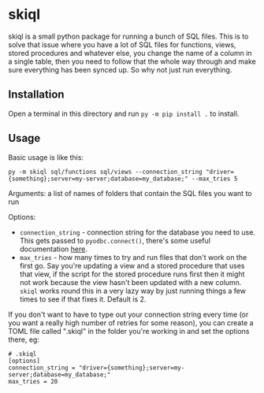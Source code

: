 # skiql

skiql is a small python package for running a bunch of SQL files. This is to solve that issue where you have a lot of SQL files for functions, views, stored procedures and whatever else, you change the name of a column in a single table, then you need to follow that the whole way through and make sure everything has been synced up. So why not just run everything.

## Installation

Open a terminal in this directory and run `py -m pip install .` to install.

## Usage

Basic usage is like this:

```{shell}
py -m skiql sql/functions sql/views --connection_string "driver={something};server=my-server;database=my_database;" --max_tries 5
```

Arguments: a list of names of folders that contain the SQL files you want to run

Options:
* `connection_string` - connection string for the database you need to use. This gets passed to `pyodbc.connect()`, there's some useful documentation [here](https://github.com/mkleehammer/pyodbc/wiki/Connecting-to-SQL-Server-from-Windows).
* `max_tries` - how many times to try and run files that don't work on the first go. Say you're updating a view and a stored procedure that uses that view, if the script for the stored procedure runs first then it might not work because the view hasn't been updated with a new column. `skiql` works round this in a very lazy way by just running things a few times to see if that fixes it. Default is 2.

If you don't want to have to type out your connection string every time (or you want a really high number of retries for some reason), you can create a TOML file called ".skiql" in the folder you're working in and set the options there, eg:

```{toml}
# .skiql
[options]
connection_string = "driver={something};server=my-server;database=my_database;"
max_tries = 20
```

